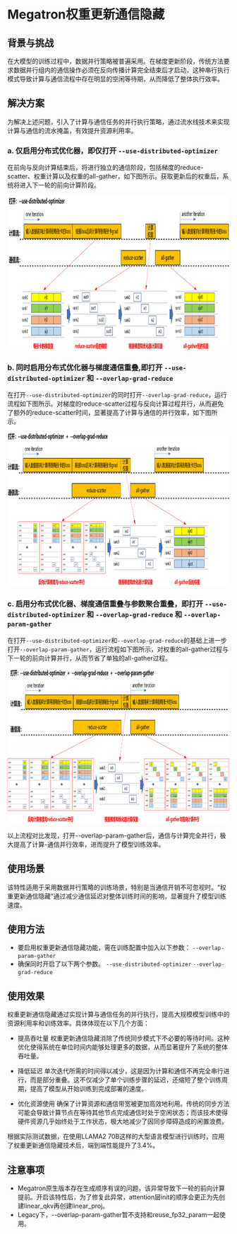 # Megatron权重更新通信隐藏

## 背景与挑战

在大模型的训练过程中，数据并行策略被普遍采用。在梯度更新阶段，传统方法要求数据并行组内的通信操作必须在反向传播计算完全结束后才启动，这种串行执行模式导致计算与通信流程中存在明显的空闲等待期，从而降低了整体执行效率。

## 解决方案

为解决上述问题，引入了计算与通信任务的并行执行策略，通过流水线技术来实现计算与通信的流水掩盖，有效提升资源利用率。

### a. 仅启用分布式优化器，即仅打开 `--use-distributed-optimizer`
在前向与反向计算结束后，将进行独立的通信阶段，包括梯度的reduce-scatter、权重计算以及权重的all-gather，如下图所示。获取更新后的权重后，系统将进入下一轮的前向计算阶段。
<p align="center"> <img src="../../sources/images/async_ddp_param_gather_a.png" height="350px" width="880px"></p>

### b. 同时启用分布式优化器与梯度通信重叠,即打开 `--use-distributed-optimizer` 和 `--overlap-grad-reduce`
在打开`--use-distributed-optimizer`的同时打开`--overlap-grad-reduce`，运行流程如下图所示。对梯度的reduce-scatter过程与反向计算过程并行，从而避免了额外的reduce-scatter时间，显著提高了计算与通信的并行效率，如下图所示。
<p align="center"> <img src="../../sources/images/async_ddp_param_gather_b.png" height="350px" width="880px"></p>

### c. 启用分布式优化器、梯度通信重叠与参数聚合重叠，即打开 `--use-distributed-optimizer` 和 `--overlap-grad-reduce` 和 `--overlap-param-gather`
在打开`--use-distributed-optimizer`和`--overlap-grad-reduce`的基础上进一步打开`--overlap-param-gather`，运行流程如下图所示，对权重的all-gather过程与下一轮的前向计算并行，从而节省了单独的all-gather过程。
<p align="center"> <img src="../../sources/images/async_ddp_param_gather_c.png" height="350px" width="880px"></p>

以上流程对比发现，打开--overlap-param-gather后，通信与计算完全并行，极大提高了计算-通信并行效率，进而提升了模型训练效率。

## 使用场景

该特性适用于采用数据并行策略的训练场景，特别是当通信开销不可忽视时。“权重更新通信隐藏”通过减少通信延迟对整体训练时间的影响，显著提升了模型训练速度。

## 使用方法

* 要启用权重更新通信隐藏功能，需在训练配置中加入以下参数：
    `--overlap-param-gather`
* 确保同时开启了以下两个参数。
    `--use-distributed-optimizer`
    `--overlap-grad-reduce`

## 使用效果

权重更新通信隐藏通过实现计算与通信任务的并行执行，提高大规模模型训练中的资源利用率和训练效率。具体体现在以下几个方面：
* 提高吞吐量
权重更新通信隐藏消除了传统同步模式下不必要的等待时间。这种优化使得系统在单位时间内能够处理更多的数据，从而显著提升了系统的整体吞吐量。

* 降低延迟
单次迭代所需的时间得以减少，这是因为计算和通信不再完全串行进行，而是部分重叠。这不仅减少了单个训练步骤的延迟，还缩短了整个训练周期，提高了模型从开始训练到完成部署的速度。

* 优化资源使用
确保了计算资源和通信带宽被更加高效地利用。传统的同步方法可能会导致计算节点在等待其他节点完成通信时处于空闲状态；而该技术使得硬件资源几乎始终处于工作状态，极大地减少了因同步障碍造成的闲置浪费。

根据实际测试数据，在使用LLAMA2 70B这样的大型语言模型进行训练时，应用了权重更新通信隐藏技术后，端到端性能提升了3.4%。

## 注意事项

* Megatron原生版本存在生成顺序有误的问题，该异常导致下一轮的前向计算提前。开启该特性后，为了修复此异常，attention层init的顺序会更正为先创建linear_qkv再创建linear_proj。
* Legacy下，--overlap-param-gather暂不支持和reuse_fp32_param一起使用。
